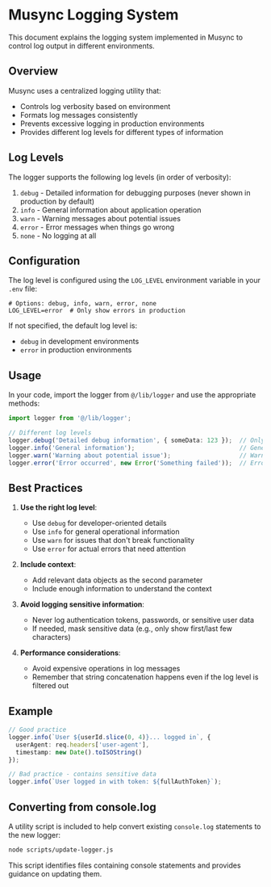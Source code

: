# Musync Logging System

This document explains the logging system implemented in Musync to control log output in different environments.

## Overview

Musync uses a centralized logging utility that:
- Controls log verbosity based on environment
- Formats log messages consistently
- Prevents excessive logging in production environments
- Provides different log levels for different types of information

## Log Levels

The logger supports the following log levels (in order of verbosity):

1. `debug` - Detailed information for debugging purposes (never shown in production by default)
2. `info` - General information about application operation
3. `warn` - Warning messages about potential issues
4. `error` - Error messages when things go wrong
5. `none` - No logging at all

## Configuration

The log level is configured using the `LOG_LEVEL` environment variable in your `.env` file:

```
# Options: debug, info, warn, error, none
LOG_LEVEL=error  # Only show errors in production
```

If not specified, the default log level is:
- `debug` in development environments
- `error` in production environments

## Usage

In your code, import the logger from `@/lib/logger` and use the appropriate methods:

```typescript
import logger from '@/lib/logger';

// Different log levels
logger.debug('Detailed debug information', { someData: 123 });  // Only in dev
logger.info('General information');                             // General info
logger.warn('Warning about potential issue');                   // Warnings
logger.error('Error occurred', new Error('Something failed'));  // Errors
```

## Best Practices

1. **Use the right log level**:
   - Use `debug` for developer-oriented details
   - Use `info` for general operational information
   - Use `warn` for issues that don't break functionality
   - Use `error` for actual errors that need attention

2. **Include context**:
   - Add relevant data objects as the second parameter
   - Include enough information to understand the context

3. **Avoid logging sensitive information**:
   - Never log authentication tokens, passwords, or sensitive user data
   - If needed, mask sensitive data (e.g., only show first/last few characters)

4. **Performance considerations**:
   - Avoid expensive operations in log messages
   - Remember that string concatenation happens even if the log level is filtered out

## Example

```typescript
// Good practice
logger.info(`User ${userId.slice(0, 4)}... logged in`, { 
  userAgent: req.headers['user-agent'],
  timestamp: new Date().toISOString()
});

// Bad practice - contains sensitive data
logger.info(`User logged in with token: ${fullAuthToken}`);
```

## Converting from console.log

A utility script is included to help convert existing `console.log` statements to the new logger:

```bash
node scripts/update-logger.js
```

This script identifies files containing console statements and provides guidance on updating them. 